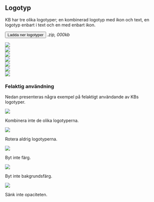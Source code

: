 ## Logotyp

KB har tre olika logotyper; en kombinerad logotyp med ikon och text, en logotyp enbart i text och en med enbart ikon.

<span class="badge bg-info badge-icon text-dark"><i class="bi-download"></i></span> <button type="button" class="btn btn-primary btn-round">Ladda ner logotyper</button> <i>.zip, 000kb</i>

<div class="gallery-block row">
    <div class="gallery-item col bg-light">
        <img class="x-50" src="vendor/assets/kb_logo_text_black.svg" />
    </div>
</div>
<div class="gallery-block row">
    <div class="gallery-item col bg-light"><img class="x-75" src="vendor/assets/kb_logo_text_black.svg" /></div>
    <div class="gallery-item col bg-light"><img class="x-50" src="vendor/assets/kb_logo_black.svg" /></div>
    <div class="gallery-item col bg-dark"><img class="x-75" src="vendor/assets/kb_logo_text_white.svg" /></div>
    <div class="gallery-item col bg-dark"><img class="x-50" src="vendor/assets/kb_logo_white.svg" /></div>
</div>
<div class="gallery-block row">
    <div class="gallery-item col bg-light"><img src="vendor/assets/kb_text_black.svg" /></div>
    <div class="gallery-item col bg-dark"><img src="vendor/assets/kb_text_white.svg" /></div>
</div>

### Felaktig användning

<span class="badge bg-info badge-icon text-dark"><i class="bi-eye"></i></span> Nedan presenteras några exempel på felaktigt användande av KBs logotyper.

<div class="row">
    <div class="col-md-6">
        <img class="img-fluid" src="img/wrong_1.png" />
        <p>
            Kombinera inte de olika logotyperna.
        </p>
    </div>
    <div class="col-md-6">
        <img class="img-fluid" src="img/wrong_2.png" />
        <p>
            Rotera aldrig logotyperna.
        </p>
    </div>
</div>
<div class="row">
    <div class="col-md-6">
        <img class="img-fluid" src="img/wrong_3.png" />
        <p>
            Byt inte färg.
        </p>
    </div>
    <div class="col-md-6">
        <img class="img-fluid" src="img/wrong_4.png" />
        <p>
            Byt inte bakgrundsfärg.
        </p>
    </div>
</div>
<div class="row">
    <div class="col-md-6">
        <img class="img-fluid" src="img/wrong_5.png" />
        <p>
            Sänk inte opaciteten.
        </p>
    </div>
</div>
